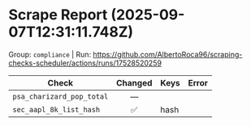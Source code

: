 # Scrape Report (2025-09-07T12:31:11.748Z)

Group: `compliance`  |  Run: https://github.com/AlbertoRoca96/scraping-checks-scheduler/actions/runs/17528520259

| Check | Changed | Keys | Error |
|---|:---:|:--|:--|
| `psa_charizard_pop_total` | — |  |  |
| `sec_aapl_8k_list_hash` | ✅ | hash |  |
